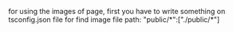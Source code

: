  <p>
 for using the images of page, first you have to write something on tsconfig.json file for find image file path: "public/*":["./public/*"]

 </p>
